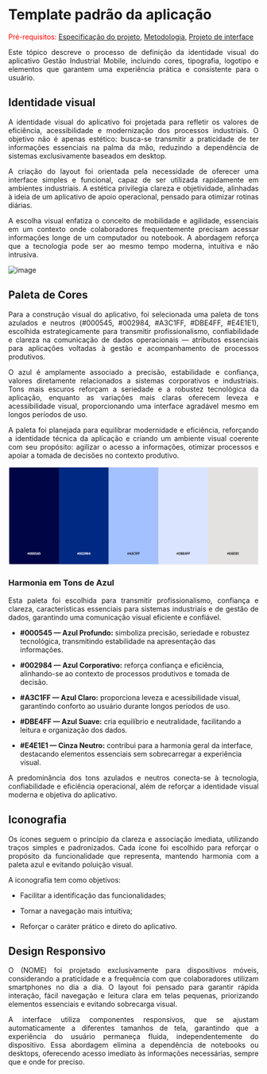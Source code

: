 # Template padrão da aplicação
<span style="color:red">Pré-requisitos: <a href="02-Especificacao.md"> Especificação do projeto</a></span>, <a href="03-Metodologia.md"> Metodologia</a>, <a href="04-Projeto-interface.md"> Projeto de interface</a>
<p align="justify">Este tópico descreve o processo de definição da identidade visual do aplicativo Gestão Industrial Mobile, incluindo cores, tipografia, logotipo e elementos que garantem uma experiência prática e consistente para o usuário.</p>

## Identidade visual

<p align="justify">A identidade visual do aplicativo foi projetada para refletir os valores de eficiência, acessibilidade e modernização dos processos industriais. O objetivo não é apenas estético: busca-se transmitir a praticidade de ter informações essenciais na palma da mão, reduzindo a dependência de sistemas exclusivamente baseados em desktop.</p>
<p align="justify">A criação do layout foi orientada pela necessidade de oferecer uma interface simples e funcional, capaz de ser utilizada rapidamente em ambientes industriais. A estética privilegia clareza e objetividade, alinhadas à ideia de um aplicativo de apoio operacional, pensado para otimizar rotinas diárias.</p>
<p align="justify">A escolha visual enfatiza o conceito de mobilidade e agilidade, essenciais em um contexto onde colaboradores frequentemente precisam acessar informações longe de um computador ou notebook. A abordagem reforça que a tecnologia pode ser ao mesmo tempo moderna, intuitiva e não intrusiva.</p>

![image]()

## Paleta de Cores
<p align="justify">Para a construção visual do aplicativo, foi selecionada uma paleta de tons azulados e neutros (#000545, #002984, #A3C1FF, #DBE4FF, #E4E1E1), escolhida estrategicamente para transmitir profissionalismo, confiabilidade e clareza na comunicação de dados operacionais — atributos essenciais para aplicações voltadas à gestão e acompanhamento de processos produtivos.</p>
<p align="justify">O azul é amplamente associado a precisão, estabilidade e confiança, valores diretamente relacionados a sistemas corporativos e industriais. Tons mais escuros reforçam a seriedade e a robustez tecnológica da aplicação, enquanto as variações mais claras oferecem leveza e acessibilidade visual, proporcionando uma interface agradável mesmo em longos períodos de uso.</p>
<p align="justify">A paleta foi planejada para equilibrar modernidade e eficiência, reforçando a identidade técnica da aplicação e criando um ambiente visual coerente com seu propósito: agilizar o acesso a informações, otimizar processos e apoiar a tomada de decisões no contexto produtivo.</p>

![Paleta de Cores](./Docs/Imagens/Paleta.png)

### Harmonia em Tons de Azul
<p align="justify">Esta paleta foi escolhida para transmitir profissionalismo, confiança e clareza, características essenciais para sistemas industriais e de gestão de dados, garantindo uma comunicação visual eficiente e confiável.</p>

- **#000545 — Azul Profundo:** simboliza precisão, seriedade e robustez tecnológica, transmitindo estabilidade na apresentação das informações.
 
- **#002984 — Azul Corporativo:** reforça confiança e eficiência, alinhando-se ao contexto de processos produtivos e tomada de decisão.

- **#A3C1FF — Azul Claro:** proporciona leveza e acessibilidade visual, garantindo conforto ao usuário durante longos períodos de uso.

- **#DBE4FF — Azul Suave:** cria equilíbrio e neutralidade, facilitando a leitura e organização dos dados.
 
- **#E4E1E1 — Cinza Neutro:** contribui para a harmonia geral da interface, destacando elementos essenciais sem sobrecarregar a experiência visual.

<p align="justify">A predominância dos tons azulados e neutros conecta-se à tecnologia, confiabilidade e eficiência operacional, além de reforçar a identidade visual moderna e objetiva do aplicativo.</p>

## Iconografia

<p align="justify">Os ícones seguem o princípio da clareza e associação imediata, utilizando traços simples e padronizados. Cada ícone foi escolhido para reforçar o propósito da funcionalidade que representa, mantendo harmonia com a paleta azul e evitando poluição visual.</p>
A iconografia tem como objetivos:

- Facilitar a identificação das funcionalidades;

- Tornar a navegação mais intuitiva;
 
- Reforçar o caráter prático e direto do aplicativo.

## Design Responsivo

<p align="justify">O (NOME) foi projetado exclusivamente para dispositivos móveis, considerando a praticidade e a frequência com que colaboradores utilizam smartphones no dia a dia. O layout foi pensado para garantir rápida interação, fácil navegação e leitura clara em telas pequenas, priorizando elementos essenciais e evitando sobrecarga visual.</p>
<p align="justify">A interface utiliza componentes responsivos, que se ajustam automaticamente a diferentes tamanhos de tela, garantindo que a experiência do usuário permaneça fluida, independentemente do dispositivo. Essa abordagem elimina a dependência de notebooks ou desktops, oferecendo acesso imediato às informações necessárias, sempre que e onde for preciso.</p>
